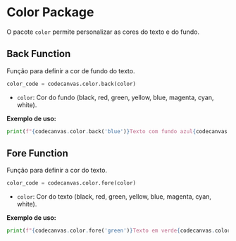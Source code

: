 # Color Package
O pacote `color` permite personalizar as cores do texto e do fundo.

## Back Function
Função para definir a cor de fundo do texto.

```py
color_code = codecanvas.color.back(color)
```

- `color`: Cor do fundo (black, red, green, yellow, blue, magenta, cyan, white).

**Exemplo de uso:**

```py
print(f"{codecanvas.color.back('blue')}Texto com fundo azul{codecanvas.color.back('reset')}")
```

## Fore Function
Função para definir a cor do texto.

```py
color_code = codecanvas.color.fore(color)
```

- `color`: Cor do texto (black, red, green, yellow, blue, magenta, cyan, white).

**Exemplo de uso:**

```py
print(f"{codecanvas.color.fore('green')}Texto em verde{codecanvas.color.fore('reset')}")
```